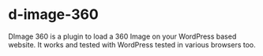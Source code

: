 # d-image-360
DImage 360 is a plugin to load a 360 Image on your WordPress based website. It works and tested with WordPress  tested in various browsers too.
